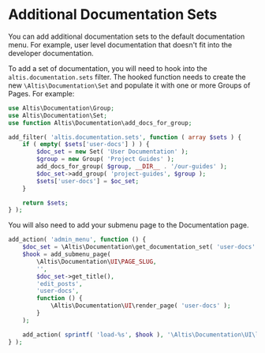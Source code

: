 # Additional Documentation Sets

You can add additional documentation sets to the default documentation menu. For example, user level documentation that
doesn't fit into the developer documentation.

To add a set of documentation, you will need to hook into the `altis.documentation.sets` filter.
The hooked function needs to create the new `\Altis\Documentation\Set` and populate it with one or more Groups of Pages. For example:

```php
use Altis\Documentation\Group;
use Altis\Documentation\Set;
use function Altis\Documentation\add_docs_for_group;

add_filter( 'altis.documentation.sets', function ( array $sets ) {
	if ( empty( $sets['user-docs'] ) ) {
		$doc_set = new Set( 'User Documentation' );
		$group = new Group( 'Project Guides' );
		add_docs_for_group( $group, __DIR__ . '/our-guides' );
		$doc_set->add_group( 'project-guides', $group );
		$sets['user-docs'] = $oc_set;
	}

	return $sets;
} );
```

You will also need to add your submenu page to the Documentation page.

```php
add_action( 'admin_menu', function () {
	$doc_set = \Altis\Documentation\get_documentation_set( 'user-docs' );
	$hook = add_submenu_page(
		\Altis\Documentation\UI\PAGE_SLUG,
		'',
		$doc_set->get_title(),
		'edit_posts',
		'user-docs',
		function () {
			\Altis\Documentation\UI\render_page( 'user-docs' ); 
		}
	);

	add_action( sprintf( 'load-%s', $hook ), '\Altis\Documentation\UI\load_page_assets' );
} );
```
